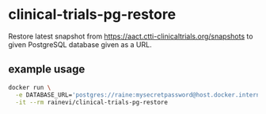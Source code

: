 # clinical-trials-pg-restore

Restore latest snapshot from https://aact.ctti-clinicaltrials.org/snapshots to
given PostgreSQL database given as a URL.

## example usage

```sh
docker run \
  -e DATABASE_URL='postgres://raine:mysecretpassword@host.docker.internal:5432/aact' \
  -it --rm rainevi/clinical-trials-pg-restore
```
